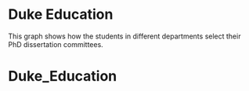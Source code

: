 # Duke Education
This graph shows how the students in different departments select their PhD dissertation committees.
# Duke_Education
